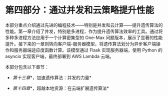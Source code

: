 # 第四部分：通过并发和云策略提升性能

本部分重点介绍通过先进的编程技术——特别是并发和云计算——提升遗传算法的性能。第一章介绍了并发，特别是多进程，作为提升遗传算法效率的工具。通过将多种多进程方法应用于一个计算密集型的 One-Max 问题版本，展示了显著的性能提升。接下来的一章则转向客户端-服务器模型，将遗传算法划分为异步客户端操作和服务器端适应度函数计算。该模型通过 Flask 实现服务器端，使用 Python 的 asyncio 实现客户端，最终部署到 AWS Lambda 云端。

本部分包含以下章节：

+   *第十三章**，加速遗传算法：并发的力量*

+   *第十四章**，超越本地资源：在云端扩展遗传算法*
